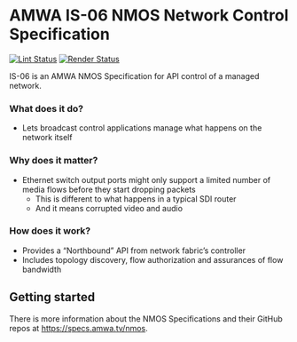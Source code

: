 # AMWA IS-06 NMOS Network Control Specification

[![Lint Status](https://github.com/AMWA-TV/is-06/workflows/Lint/badge.svg)](https://github.com/AMWA-TV/is-06/actions?query=workflow%3ALint)
[![Render Status](https://github.com/AMWA-TV/is-06/workflows/Render/badge.svg)](https://github.com/AMWA-TV/is-06/actions?query=workflow%3ARender)

<!-- INTRO-START -->

IS-06 is an AMWA NMOS Specification for API control of a managed network.

### What does it do?

- Lets broadcast control applications manage what happens on the network itself

### Why does it matter?

- Ethernet switch output ports might only support a limited number of media flows before they start dropping packets
  - This is different to what happens in a typical SDI router
  - And it means corrupted video and audio

### How does it work?

- Provides a “Northbound” API from network fabric’s controller
- Includes topology discovery, flow authorization and assurances of flow bandwidth

<!-- INTRO-END -->

## Getting started

There is more information about the NMOS Specifications and their GitHub repos at <https://specs.amwa.tv/nmos>.
